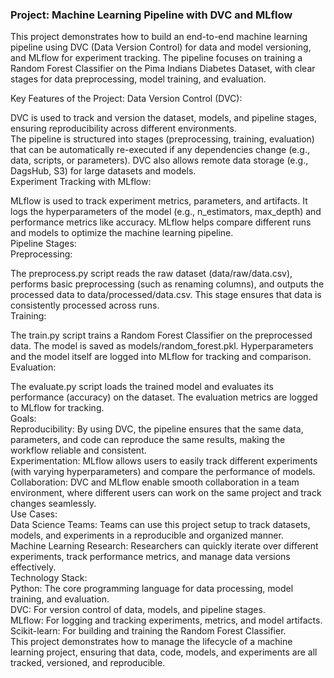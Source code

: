### Project: Machine Learning Pipeline with DVC and MLflow 
This project demonstrates how to build an end-to-end machine learning pipeline using DVC (Data Version Control) for data and model versioning, and MLflow for experiment tracking. The pipeline focuses on training a Random Forest Classifier on the Pima Indians Diabetes Dataset, with clear stages for data preprocessing, model training, and evaluation.

Key Features of the Project:
Data Version Control (DVC):

DVC is used to track and version the dataset, models, and pipeline stages, ensuring reproducibility across different environments.\
The pipeline is structured into stages (preprocessing, training, evaluation) that can be automatically re-executed if any dependencies change (e.g., data, scripts, or parameters).
DVC also allows remote data storage (e.g., DagsHub, S3) for large datasets and models.\
Experiment Tracking with MLflow:

MLflow is used to track experiment metrics, parameters, and artifacts.
It logs the hyperparameters of the model (e.g., n_estimators, max_depth) and performance metrics like accuracy.
MLflow helps compare different runs and models to optimize the machine learning pipeline.\
Pipeline Stages:\
Preprocessing:

The preprocess.py script reads the raw dataset (data/raw/data.csv), performs basic preprocessing (such as renaming columns), and outputs the processed data to data/processed/data.csv.
This stage ensures that data is consistently processed across runs.\
Training:

The train.py script trains a Random Forest Classifier on the preprocessed data.
The model is saved as models/random_forest.pkl.
Hyperparameters and the model itself are logged into MLflow for tracking and comparison.\
Evaluation:

The evaluate.py script loads the trained model and evaluates its performance (accuracy) on the dataset.
The evaluation metrics are logged to MLflow for tracking.\
Goals:\
Reproducibility: By using DVC, the pipeline ensures that the same data, parameters, and code can reproduce the same results, making the workflow reliable and consistent.\
Experimentation: MLflow allows users to easily track different experiments (with varying hyperparameters) and compare the performance of models.\
Collaboration: DVC and MLflow enable smooth collaboration in a team environment, where different users can work on the same project and track changes seamlessly.\
Use Cases:\
Data Science Teams: Teams can use this project setup to track datasets, models, and experiments in a reproducible and organized manner.\
Machine Learning Research: Researchers can quickly iterate over different experiments, track performance metrics, and manage data versions effectively.\
Technology Stack:\
Python: The core programming language for data processing, model training, and evaluation.\
DVC: For version control of data, models, and pipeline stages.\
MLflow: For logging and tracking experiments, metrics, and model artifacts.\
Scikit-learn: For building and training the Random Forest Classifier.\
This project demonstrates how to manage the lifecycle of a machine learning project, ensuring that data, code, models, and experiments are all tracked, versioned, and reproducible.